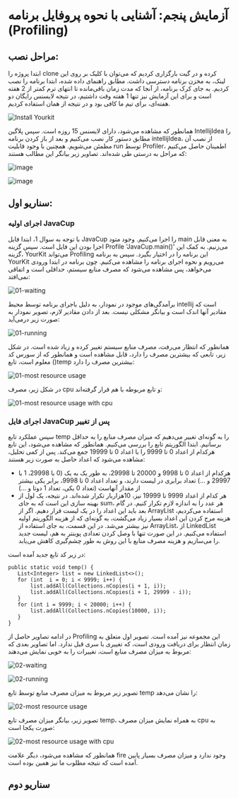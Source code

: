 # آزمایش پنجم:   آشنایی با نحوه پروفایل برنامه (Profiling)

## مراحل نصب:

ابتدا پروژه را clone کرده و در گیت بارگزاری کردیم که می‌توان با کلیک بر روی این لینک، به مخزن برنامه دسترسی داشت.
مطابق راهنمای داده شده، ابتدا برنامه را نصب کردیم. به جای کرک برنامه، از آنجا که مدت زمان باقی‌مانده تا انتهای ترم کمتر از 2 هفته است و برای این آزمایش نیز تنها 1 هفته وقت داشتیم، در نتیجه لایسنس رایگان دو هفته‌ای، برای تیم ما کافی بود و در نتیجه از همان استفاده کردیم.

![Install Yourkit](https://github.com/alirezababazadeh/Yourkit-Profiling/assets/45295180/00c9c37b-eb4e-48a7-97ff-560128fd0d45)


همانطور که مشاهده می‌شود، دارای لایسنس 15 روزه است.
سپس پلاگین IntellijIdea را مطابق دستور کار نصب می‌کنیم و بعد از باز کردن برنامه intellijIdea، از نصب آن مطمئن می‌شویم. همچنین با وجود قابلیت run توسط Profiler، اطمینان حاصل می‌کنیم که مراحل به درستی طی شده‌اند. تصاویر زیر بیانگر این مطالب هستند:

![image](https://github.com/alirezababazadeh/Yourkit-Profiling/assets/45295180/46611d05-91b1-4bf2-a83c-ff9a9be7f5a1)

![image](https://github.com/alirezababazadeh/Yourkit-Profiling/assets/45295180/43559812-4817-48cd-968a-844ea5065fd3)



## سناریو اول:
### اجرای اولیه JavaCup
با توجه به سوال 1، ابتدا فایل JavaCup را اجرا می‌کنیم. وجود متود main به معنی قابل اجرا بودن این فایل است. سپس گزینه
Profile 'JavaCup.main()'
می‌زنیم. به کمک این گزینه، YourKit می‌تواند Profiling این برنامه را در اختیار بگیرد. سپس به برنامه YourKit می‌رویم و نحوه اجرای برنامه را مشاهده می‌کنیم. چون برنامه در ابتدا ورودی می‌خواهد، پس مشاهده می‌شود که مصرف منابع سیستم، حداقلی است و اتفاقی نمی‌افتد:

![01-waiting](https://github.com/alirezababazadeh/Yourkit-Profiling/assets/45295180/639826f5-eba2-4a28-aac3-0da8d5e89922)

برآمدگی‌های موجود در نمودار، به دلیل باجرای برنامه توسط محیط intellij است که مقادیر آنها اندک است و بیانگر مشکلی نیست. بعد از دادن مقادیر لازم، تصویر نمودار به صورت زیر درمی‌آید:

![01-running](https://github.com/alirezababazadeh/Yourkit-Profiling/assets/45295180/ef4f7df0-46a8-42b2-b089-09227ba38d77)

همانطور که انتظار می‌رفت، مصرف منابع سیستم تغییر کرده و زیاد شده است. در شکل زیر، تابعی که بیشترین مصرف را دارد، قابل مشاهده است و همانطور که از سورس کد معلوم است، تابع ()temp بیشترین مصرف را دارد:

![01-most resource usage](https://github.com/alirezababazadeh/Yourkit-Profiling/assets/45295180/c4ed026c-a49d-4f1c-93a6-a6bbd6ef6d33)

در شکل زیر، مصرف cpu و تابع مربوطه با هم قرار گرفته‌اند:

![01-most resource usage with cpu](https://github.com/alirezababazadeh/Yourkit-Profiling/assets/45295180/5b2867c4-b6fd-446c-95c9-503ccd78bb5c)

### اجرای فایل JavaCup پس از تغییر

سپس عملکرد تابع temp را به گونه‌ای تغییر می‌دهیم که میزان مصرف منابع را به حداقل برسانیم. ابتدا الگوریتم تابع را بررسی می‌کنیم. همانطور که مشاهده می‌شود، این تابع هرکدام از اعداد 0 تا 9999 را با اعداد 0 تا 19999 جمع می‌کند. پس از کمی تحلیل، مشاهده می‌شود که اعداد حاصل به صورت زیر هستند:
- هرکدام از اعداد 0 تا 9998 و 20000 تا 29998، به طور یک به یک (0 با 29998، 1 با 29997 و …) تعداد برابری در لیست دارند، و تعداد اعداد 0 تا 9998، برابر یکی بیشتر از مقدار آنهاست (تعداد 0 یکی، تعداد 1 دوتا و …)
- هر کدام از اعداد 9999 تا 19999 نیز، 10هزاربار تکرار شده‌اند.
در نتیجه، یک لول از بهینه سازی این است که به جای sum، هر عدد را به اندازه لازم تکرار کنیم. در گام بعد باید این اعداد را در یک لیست قرار دهیم. اگر از ArrayList استفاده می‌کردیم، هزینه مرج کردن این اعداد بسیار زیاد می‌گشت، به گونه‌ای که از هزینه الگوریتم اولیه نیز بیشتر می‌شد. در این قسمت، به جای استفاده از ArrayList، از LinkedList استفاده می‌کنیم. در این صورت تنها با وصل کردن تعدادی پوینتر به هم، لیست جدید را می‌سازیم و هزینه مصرف منابع با این روش به طور چشم‌گیری کاهش می‌یابد.

در زیر کد تابع جدید آمده است:
```
public static void temp() {
   List<Integer> list = new LinkedList<>();
   for (int  i = 0; i < 9999; i++) {
       list.addAll(Collections.nCopies(i + 1, i));
       list.addAll(Collections.nCopies(i + 1, 29999 - i));
   }
   for (int i = 9999; i < 20000; i++) {
       list.addAll(Collections.nCopies(10000, i));
   }
}
```

در ادامه تصاویر حاصل از Profiling این مجموعه نیز آمده است.
تصویر اول متعلق به زمان انتظار برای دریافت ورودی است، که تغییری با سری قبل ندارد. اما تصاویر بعدی که مربوط به میزان مصرف منابع است، تغییرات را به خوبی نمایش می‌دهند:

![02-waiting](https://github.com/alirezababazadeh/Yourkit-Profiling/assets/45295180/3327dcae-288b-43ff-8803-c7abfe1e4e66)

![02-running](https://github.com/alirezababazadeh/Yourkit-Profiling/assets/45295180/2a21ffc0-da33-462f-8692-b7349538a02c)

تصویر زیر مربوط به میزان مصرف منابع توسط تابع temp را نشان می‌دهد:

![02-most resource usage](https://github.com/alirezababazadeh/Yourkit-Profiling/assets/45295180/30870118-b01a-4e4d-a91e-a50e77502458)

تصویر زیر، بیانگر میزان مصرف تابع temp، به همراه نمایش میزان مصرف cpu به صورت یکجا است:

![02-most resource usage with cpu](https://github.com/alirezababazadeh/Yourkit-Profiling/assets/45295180/36379dfd-03a5-4d1c-9149-698983d5ce0c)

همانطور که مشاهده می‌شود، دیگر علامت fire وجود ندارد و میزان مصرف بسیار پایین آمده است که نتیجه مطلوب ما نیز همین بوده است.

## سناریو دوم
